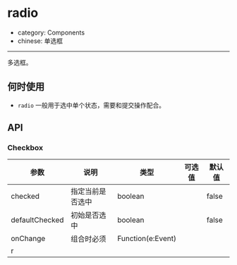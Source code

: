 # radio

- category: Components
- chinese: 单选框

---

多选框。

## 何时使用

-  `radio` 一般用于选中单个状态，需要和提交操作配合。

## API

### Checkbox

| 参数      | 说明                                     | 类型       |  可选值 |默认值 |
|-----------|------------------------------------------|------------|-------|--------|
|  checked | 指定当前是否选中 | boolean  |   | false    |
|  defaultChecked | 初始是否选中 | boolean |  | false |
|  onChange | 组合时必须 | Function(e:Event) |  |  | |
|   r|
